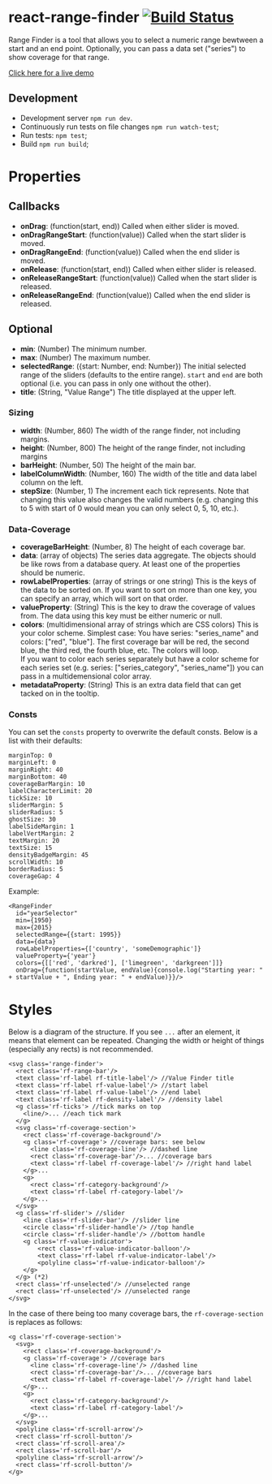 # react-range-finder [![Build Status](https://travis-ci.org/BI/react-range-finder.png)](https://travis-ci.org/BI/react-range-finder)


Range Finder is a tool that allows you to select a numeric range bewtween a start and an end point. Optionally, you can pass a data set ("series") to show coverage for that range.

[Click here for a live demo](http://yeahbuthats.github.io/react-range-finder/)

## Development

* Development server `npm run dev`.
* Continuously run tests on file changes `npm run watch-test`;
* Run tests: `npm test`;
* Build `npm run build`;

Properties
==========

Callbacks
---------

* **onDrag**: (function(start, end)) Called when either slider is moved.
* **onDragRangeStart**: (function(value)) Called when the start slider is moved.
* **onDragRangeEnd**: (function(value)) Called when the end slider is moved.
* **onRelease**: (function(start, end)) Called when either slider is released.
* **onReleaseRangeStart**: (function(value)) Called when the start slider is released.
* **onReleaseRangeEnd**: (function(value)) Called when the end slider is released.

Optional
--------

* **min**: (Number) The minimum number.
* **max**: (Number) The maximum number.
* **selectedRange**: ({start: Number, end: Number}) The initial selected range of the sliders (defaults to the entire range). `start` and `end` are both optional (i.e. you can pass in only one without the other).
* **title**: (String, "Value Range") The title displayed at the upper left.


### Sizing ###

* **width**: (Number, 860) The width of the range finder, not including margins. 
* **height**: (Number, 800) The height of the range finder, not including margins
* **barHeight**: (Number, 50) The height of the main bar.
* **labelColumnWidth**: (Number, 160) The width of the title and data label column on the left.
* **stepSize**: (Number, 1) The increment each tick represents. Note that changing this value also changes the valid numbers (e.g. changing this to 5 with start of 0 would mean you can only select 0, 5, 10, etc.).

### Data-Coverage ###

* **coverageBarHeight**: (Number, 8) The height of each coverage bar.
* **data**: (array of objects) The series data aggregate. The objects should be like rows from a database query. At least one of the properties should be numeric.
* **rowLabelProperties**: (array of strings or one string) This is the keys of the data to be sorted on. If you want to sort on more than one key, you can specify an array, which will sort on that order.
* **valueProperty**: (String) This is the key to draw the coverage of values from. The data using this key must be either numeric or null.
* **colors**: (multidimensional array of strings which are CSS colors) This is your color scheme. Simplest case: You have series: "series_name" and colors: ["red", "blue"]. The first coverage bar will be red, the second blue, the third red, the fourth blue, etc. The colors will loop.  
If you want to color each series separately but have a color scheme for each series set (e.g. series: ["series_category", "series_name"]) you can pass in a multidemensional color array.
* **metadataProperty**: (String) This is an extra data field that can get tacked on in the tooltip.

### Consts ###

You can set the `consts` property to overwrite the default consts. Below is a list with their defaults:

    marginTop: 0
    marginLeft: 0
    marginRight: 40
    marginBottom: 40
    coverageBarMargin: 10
    labelCharacterLimit: 20
    tickSize: 10
    sliderMargin: 5
    sliderRadius: 5
    ghostSize: 30
    labelSideMargin: 1
    labelVertMargin: 2
    textMargin: 20
    textSize: 15
    densityBadgeMargin: 45
    scrollWidth: 10
    borderRadius: 5
    coverageGap: 4

Example:

    <RangeFinder 
      id="yearSelector"
      min={1950}
      max={2015}
      selectedRange={{start: 1995}}
      data={data}
      rowLabelProperties={['country', 'someDemographic']}
      valueProperty={'year'}
      colors={[['red', 'darkred'], ['limegreen', 'darkgreen']]}
      onDrag={function(startValue, endValue){console.log("Starting year: " + startValue + ", Ending year: " + endValue)}}/>

Styles
======

Below is a diagram of the structure. If you see `...` after an element, it means that element can be repeated. Changing the width or height of things (especially any rects) is not recommended.

    <svg class='range-finder'>
      <rect class='rf-range-bar'/>
      <text class='rf-label rf-title-label'/> //Value Finder title
      <text class='rf-label rf-value-label'/> //start label
      <text class='rf-label rf-value-label'/> //end label
      <text class='rf-label rf-density-label'/> //density label
      <g class='rf-ticks'> //tick marks on top
        <line/>... //each tick mark
      </g>
      <svg class='rf-coverage-section'>
        <rect class='rf-coverage-background'/>
        <g class='rf-coverage'> //coverage bars: see below
          <line class='rf-coverage-line'/> //dashed line
          <rect class='rf-coverage-bar'/>... //coverage bars
          <text class='rf-label rf-coverage-label'/> //right hand label
        </g>...
        <g>
          <rect class='rf-category-background'/>
          <text class='rf-label rf-category-label'/>
        </g>...
      </svg>
      <g class='rf-slider'> //slider
        <line class='rf-slider-bar'/> //slider line
        <circle class='rf-slider-handle'/> //top handle
        <circle class='rf-slider-handle'/> //bottom handle
        <g class='rf-value-indicator'>
            <rect class='rf-value-indicator-balloon'/>
            <text class='rf-label rf-value-indicator-label'/>
            <polyline class='rf-value-indicator-balloon'/>
        </g>
      </g> (*2)
      <rect class='rf-unselected'/> //unselected range
      <rect class='rf-unselected'/> //unselected range
    </svg>

In the case of there being too many coverage bars, the `rf-coverage-section` is replaces as follows:

    <g class='rf-coverage-section'>
      <svg>
        <rect class='rf-coverage-background'/>
        <g class='rf-coverage'> //coverage bars
          <line class='rf-coverage-line'/> //dashed line
          <rect class='rf-coverage-bar'/>... //coverage bars
          <text class='rf-label rf-coverage-label'/> //right hand label
        </g>...
        <g>
          <rect class='rf-category-background'/>
          <text class='rf-label rf-category-label'/>
        </g>...
      </svg>
      <polyline class='rf-scroll-arrow'/>
      <rect class='rf-scroll-button'/>
      <rect class='rf-scroll-area'/>
      <rect class='rf-scroll-bar'/>
      <polyline class='rf-scroll-arrow'/>
      <rect class='rf-scroll-button'/>
    </g>
